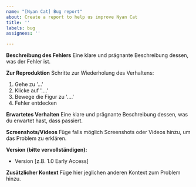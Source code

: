 ```yaml
---
name: "[Nyan Cat] Bug report"
about: Create a report to help us improve Nyan Cat
title: ''
labels: bug
assignees: ''

---
```


**Beschreibung des Fehlers**
Eine klare und prägnante Beschreibung dessen, was der Fehler ist.

**Zur Reproduktion**
Schritte zur Wiederholung des Verhaltens:
1. Gehe zu '...'
2. Klicke auf '....'
3. Bewege die Figur zu '....'
4. Fehler entdecken

**Erwartetes Verhalten**
Eine klare und prägnante Beschreibung dessen, was du erwartet hast, dass passiert.

**Screenshots/Videos**
Füge falls möglich Screenshots oder Videos hinzu, um das Problem zu erklären.

**Version (bitte vervollständigen):**
- Version [z.B. 1.0 Early Access]

**Zusätzlicher Kontext**
Füge hier jeglichen anderen Kontext zum Problem hinzu.
